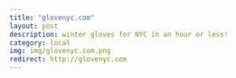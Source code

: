 ```yaml
---
title: "glovenyc.com"
layout: post
description: winter gloves for NYC in an hour or less!
category: local
img: img/glovenyc.com.png
redirect: http://glovenyc.com
---
```


